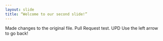 ```yaml
---
layout: slide
title: “Welcome to our second slide!”
---
```

Made changes to the original file. Pull Request test. UPD
Use the left arrow to go back!
